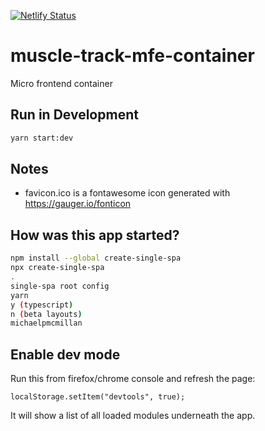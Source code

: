 [![Netlify Status](https://api.netlify.com/api/v1/badges/39f4a3d2-46a1-4843-b45e-0fa650a693f7/deploy-status)](https://app.netlify.com/sites/muscle-track/deploys)

# muscle-track-mfe-container

Micro frontend container

## Run in Development

```bash
yarn start:dev
```

## Notes

- favicon.ico is a fontawesome icon generated with https://gauger.io/fonticon

## How was this app started?

```bash
npm install --global create-single-spa
npx create-single-spa
.
single-spa root config
yarn
y (typescript)
n (beta layouts)
michaelpmcmillan
```

## Enable dev mode

Run this from firefox/chrome console and refresh the page:

```
localStorage.setItem("devtools", true);
```

It will show a list of all loaded modules underneath the app.
